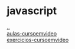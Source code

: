 # javascript 
<a href='https://gabrielryanft.github.io/learning/cursoemvideo' target='_self' rel='prev'>..</a><br/>
<a href='https://gabrielryanft.github.io/learning/cursoemvideo/javascript/aulas-cursoemvideo/' target='_self' rel='next'>aulas-cursoemvideo</a><br/>
<a href='https://gabrielryanft.github.io/learning/cursoemvideo/javascript/exercicios-cursoemvideo/' target='_self' rel='next'>exercicios-cursoemvideo</a><br/>
